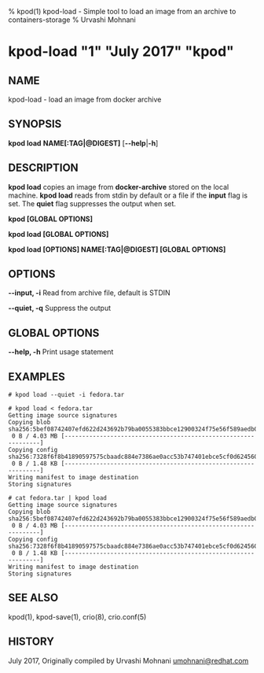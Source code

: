 % kpod(1) kpod-load - Simple tool to load an image from an archive to containers-storage
% Urvashi Mohnani
# kpod-load "1" "July 2017" "kpod"

## NAME
kpod-load - load an image from docker archive

## SYNOPSIS
**kpod load**
**NAME[:TAG|@DIGEST]**
[**--help**|**-h**]

## DESCRIPTION
**kpod load** copies an image from **docker-archive** stored on the local machine.
**kpod load** reads from stdin by default or a file if the **input** flag is set.
The **quiet** flag suppresses the output when set.

**kpod [GLOBAL OPTIONS]**

**kpod load [GLOBAL OPTIONS]**

**kpod load [OPTIONS] NAME[:TAG|@DIGEST] [GLOBAL OPTIONS]**

## OPTIONS

**--input, -i**
Read from archive file, default is STDIN

**--quiet, -q**
Suppress the output

## GLOBAL OPTIONS

**--help, -h**
  Print usage statement

## EXAMPLES

```
# kpod load --quiet -i fedora.tar
```

```
# kpod load < fedora.tar
Getting image source signatures
Copying blob sha256:5bef08742407efd622d243692b79ba0055383bbce12900324f75e56f589aedb0
 0 B / 4.03 MB [---------------------------------------------------------------]
Copying config sha256:7328f6f8b41890597575cbaadc884e7386ae0acc53b747401ebce5cf0d624560
 0 B / 1.48 KB [---------------------------------------------------------------]
Writing manifest to image destination
Storing signatures
```

```
# cat fedora.tar | kpod load
Getting image source signatures
Copying blob sha256:5bef08742407efd622d243692b79ba0055383bbce12900324f75e56f589aedb0
 0 B / 4.03 MB [---------------------------------------------------------------]
Copying config sha256:7328f6f8b41890597575cbaadc884e7386ae0acc53b747401ebce5cf0d624560
 0 B / 1.48 KB [---------------------------------------------------------------]
Writing manifest to image destination
Storing signatures
```

## SEE ALSO
kpod(1), kpod-save(1), crio(8), crio.conf(5)

## HISTORY
July 2017, Originally compiled by Urvashi Mohnani <umohnani@redhat.com>
